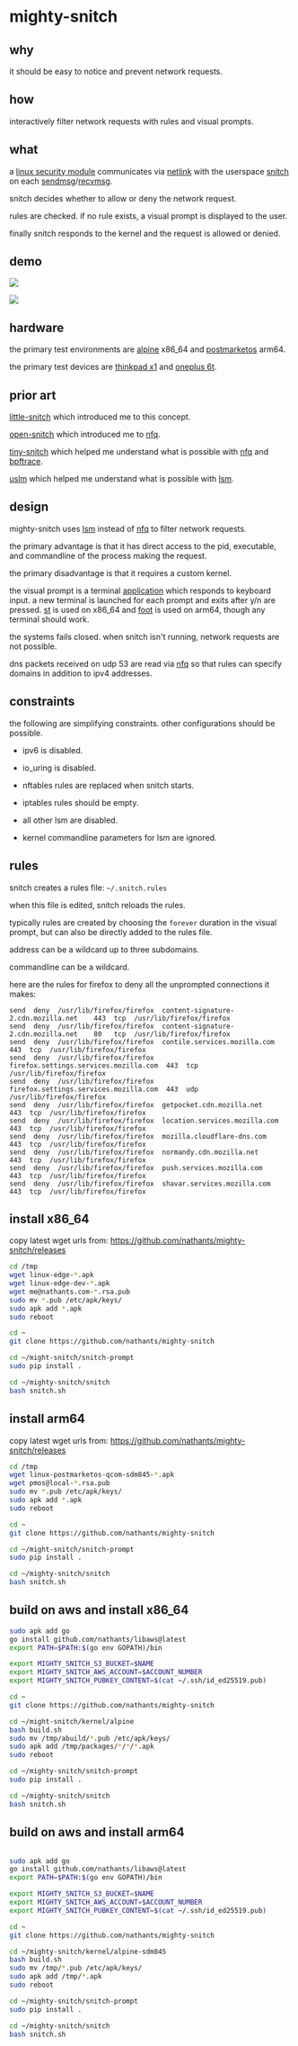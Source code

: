 # mighty-snitch

## why

it should be easy to notice and prevent network requests.

## how

interactively filter network requests with rules and visual prompts.

## what

a [linux security module](https://www.kernel.org/doc/html/latest/security/lsm.html) communicates via [netlink](https://man7.org/linux/man-pages/man7/netlink.7.html) with the userspace [snitch](https://github.com/nathants/mighty-snitch/blob/master/snitch/snitch.c) on each [sendmsg](https://man7.org/linux/man-pages/man3/sendmsg.3p.html)/[recvmsg](https://man7.org/linux/man-pages/man3/recvmsg.3p.html).

snitch decides whether to allow or deny the network request.

rules are checked. if no rule exists, a visual prompt is displayed to the user.

finally snitch responds to the kernel and the request is allowed or denied.

## demo

![](https://github.com/nathants/mighty-snitch/raw/master/demo.gif)

![](https://github.com/nathants/mighty-snitch/raw/master/mobile.jpg)

## hardware

the primary test environments are [alpine](https://alpinelinux.org/) x86_64 and [postmarketos](https://postmarketos.org/) arm64.

the primary test devices are [thinkpad x1](https://www.lenovo.com/us/en/c/laptops/thinkpad/thinkpadx1) and [oneplus 6t](https://www.oneplus.com/6t).

## prior art

[little-snitch](https://www.obdev.at/products/littlesnitch/index.html) which introduced me to this concept.

[open-snitch](https://github.com/evilsocket/opensnitch) which introduced me to [nfq](https://www.netfilter.org/projects/libnetfilter_queue/).

[tiny-snitch](https://github.com/nathants/tinysnitch) which helped me understand what is possible with [nfq](https://www.netfilter.org/projects/libnetfilter_queue/) and [bpftrace](https://github.com/iovisor/bpftrace).

[uslm](https://github.com/argussecurity/ulsm) which helped me understand what is possible with [lsm](https://www.kernel.org/doc/html/latest/security/lsm.html).

## design

mighty-snitch uses [lsm](https://www.kernel.org/doc/html/latest/security/lsm.html) instead of [nfq](https://www.netfilter.org/projects/libnetfilter_queue/) to filter network requests.

the primary advantage is that it has direct access to the pid, executable, and commandline of the process making the request.

the primary disadvantage is that it requires a custom kernel.

the visual prompt is a terminal [application](https://github.com/nathants/mighty-snitch/blob/master/snitch-prompt/snitch-prompt) which responds to keyboard input. a new terminal is launched for each prompt and exits after y/n are pressed. [st](https://st.suckless.org/) is used on x86_64 and [foot](https://codeberg.org/dnkl/foot) is used on arm64, though any terminal should work.

the systems fails closed. when snitch isn't running, network requests are not possible.

dns packets received on udp 53 are read via [nfq](https://www.netfilter.org/projects/libnetfilter_queue/) so that rules can specify domains in addition to ipv4 addresses.

## constraints

the following are simplifying constraints. other configurations should be possible.

- ipv6 is disabled.

- io_uring is disabled.

- nftables rules are replaced when snitch starts.

- iptables rules should be empty.

- all other lsm are disabled.

- kernel commandline parameters for lsm are ignored.

## rules

snitch creates a rules file: `~/.snitch.rules`

when this file is edited, snitch reloads the rules.

typically rules are created by choosing the `forever` duration in the visual prompt, but can also be directly added to the rules file.

address can be a wildcard up to three subdomains.

commandline can be a wildcard.

here are the rules for firefox to deny all the unprompted connections it makes:

```
send  deny  /usr/lib/firefox/firefox  content-signature-2.cdn.mozilla.net    443  tcp  /usr/lib/firefox/firefox
send  deny  /usr/lib/firefox/firefox  content-signature-2.cdn.mozilla.net    80   tcp  /usr/lib/firefox/firefox
send  deny  /usr/lib/firefox/firefox  contile.services.mozilla.com           443  tcp  /usr/lib/firefox/firefox
send  deny  /usr/lib/firefox/firefox  firefox.settings.services.mozilla.com  443  tcp  /usr/lib/firefox/firefox
send  deny  /usr/lib/firefox/firefox  firefox.settings.services.mozilla.com  443  udp  /usr/lib/firefox/firefox
send  deny  /usr/lib/firefox/firefox  getpocket.cdn.mozilla.net              443  tcp  /usr/lib/firefox/firefox
send  deny  /usr/lib/firefox/firefox  location.services.mozilla.com          443  tcp  /usr/lib/firefox/firefox
send  deny  /usr/lib/firefox/firefox  mozilla.cloudflare-dns.com             443  tcp  /usr/lib/firefox/firefox
send  deny  /usr/lib/firefox/firefox  normandy.cdn.mozilla.net               443  tcp  /usr/lib/firefox/firefox
send  deny  /usr/lib/firefox/firefox  push.services.mozilla.com              443  tcp  /usr/lib/firefox/firefox
send  deny  /usr/lib/firefox/firefox  shavar.services.mozilla.com            443  tcp  /usr/lib/firefox/firefox
```

## install x86_64

copy latest wget urls from: https://github.com/nathants/mighty-snitch/releases

```bash
cd /tmp
wget linux-edge-*.apk
wget linux-edge-dev-*.apk
wget me@nathants.com-*.rsa.pub
sudo mv *.pub /etc/apk/keys/
sudo apk add *.apk
sudo reboot

cd ~
git clone https://github.com/nathants/mighty-snitch

cd ~/might-snitch/snitch-prompt
sudo pip install .

cd ~/mighty-snitch/snitch
bash snitch.sh
```

## install arm64

copy latest wget urls from: https://github.com/nathants/mighty-snitch/releases

```bash
cd /tmp
wget linux-postmarketos-qcom-sdm845-*.apk
wget pmos@local-*.rsa.pub
sudo mv *.pub /etc/apk/keys/
sudo apk add *.apk
sudo reboot

cd ~
git clone https://github.com/nathants/mighty-snitch

cd ~/might-snitch/snitch-prompt
sudo pip install .

cd ~/mighty-snitch/snitch
bash snitch.sh
```

## build on aws and install x86_64

```bash
sudo apk add go
go install github.com/nathants/libaws@latest
export PATH=$PATH:$(go env GOPATH)/bin

export MIGHTY_SNITCH_S3_BUCKET=$NAME
export MIGHTY_SNITCH_AWS_ACCOUNT=$ACCOUNT_NUMBER
export MIGHTY_SNITCH_PUBKEY_CONTENT=$(cat ~/.ssh/id_ed25519.pub)

cd ~
git clone https://github.com/nathants/mighty-snitch

cd ~/might-snitch/kernel/alpine
bash build.sh
sudo mv /tmp/abuild/*.pub /etc/apk/keys/
sudo apk add /tmp/packages/*/*/*.apk
sudo reboot

cd ~/mighty-snitch/snitch-prompt
sudo pip install .

cd ~/mighty-snitch/snitch
bash snitch.sh
```

## build on aws and install arm64

```bash

sudo apk add go
go install github.com/nathants/libaws@latest
export PATH=$PATH:$(go env GOPATH)/bin

export MIGHTY_SNITCH_S3_BUCKET=$NAME
export MIGHTY_SNITCH_AWS_ACCOUNT=$ACCOUNT_NUMBER
export MIGHTY_SNITCH_PUBKEY_CONTENT=$(cat ~/.ssh/id_ed25519.pub)

cd ~
git clone https://github.com/nathants/mighty-snitch

cd ~/mighty-snitch/kernel/alpine-sdm845
bash build.sh
sudo mv /tmp/*.pub /etc/apk/keys/
sudo apk add /tmp/*.apk
sudo reboot

cd ~/mighty-snitch/snitch-prompt
sudo pip install .

cd ~/mighty-snitch/snitch
bash snitch.sh
```
